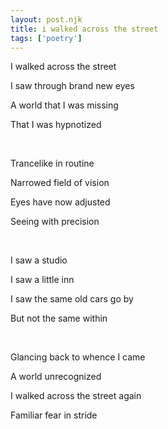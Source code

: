 ```yaml
---
layout: post.njk
title: i walked across the street
tags: ['poetry']
---
```


I walked across the street

I saw through brand new eyes

A world that I was missing

That I was hypnotized

<br/>

Trancelike in routine

Narrowed field of vision

Eyes have now adjusted

Seeing with precision

<br/>

I saw a studio

I saw a little inn

I saw the same old cars go by

But not the same within

<br/>

Glancing back to whence I came

A world unrecognized

I walked across the street again

Familiar fear in stride
